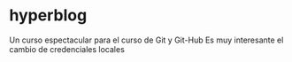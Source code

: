# hyperblog
Un curso espectacular para el curso de Git y Git-Hub
Es muy interesante el cambio de credenciales locales